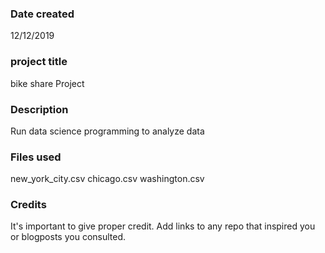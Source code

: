 ### Date created
12/12/2019
### project title
bike share Project
### Description
Run data science programming to analyze data
### Files used
new_york_city.csv chicago.csv washington.csv

### Credits
It's important to give proper credit. Add links to any repo that inspired you or blogposts you consulted.
